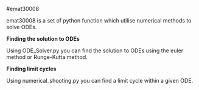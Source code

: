 #emat30008

emat30008 is a set of python function which utilise numerical methods to solve ODEs.


**Finding the solution to ODEs**

Using ODE_Solver.py you can find the solution to ODEs using the euler method or Runge-Kutta method.

**Finding limit cycles**

Using numerical_shooting.py you can find a limit cycle within a given ODE.